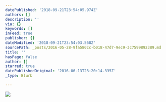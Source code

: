 ```yaml
---
datePublished: '2018-09-21T23:54:05.974Z'
authors: []
description: ''
via: {}
keywords: []
inFeed: true
publisher: {}
dateModified: '2018-09-21T23:54:03.568Z'
sourcePath: _posts/2016-05-28-9fa580cc-b018-47d7-9ec9-3c7599892389.md
title: ''
hasPage: false
author: []
starred: true
datePublishedOriginal: '2016-06-13T23:20:14.335Z'
_type: Blurb

---
```

![](https://the-grid-user-content.s3-us-west-2.amazonaws.com/b8a8c548-b67e-4145-aee1-1bf48999bc11.jpg)